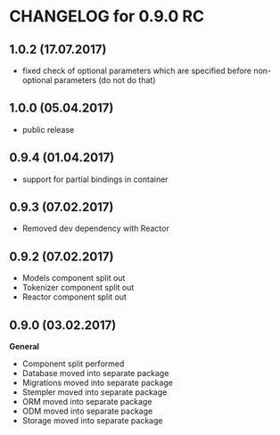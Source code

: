CHANGELOG for 0.9.0 RC
======================

1.0.2 (17.07.2017)
-----
- fixed check of optional parameters which are specified before non-optional parameters (do not do that)

1.0.0 (05.04.2017)
-----
- public release

0.9.4 (01.04.2017)
-----
- support for partial bindings in container

0.9.3 (07.02.2017)
-----
* Removed dev dependency with Reactor

0.9.2 (07.02.2017)
-----
* Models component split out
* Tokenizer component split out
* Reactor component split out

0.9.0 (03.02.2017)
-----
**General**
  * Component split performed
  * Database moved into separate package
  * Migrations moved into separate package
  * Stempler moved into separate package
  * ORM moved into separate package
  * ODM moved into separate package
  * Storage moved into separate package
